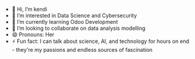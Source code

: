 - 👋 Hi, I’m kendi
- 👀 I’m interested in Data Science and Cybersecurity
- 🌱 I’m currently learning Odoo Development
- 💞️ I’m looking to collaborate on data analysis modelling 
- 😄 Pronouns: Her
- ⚡ Fun fact:  I can talk about science, AI, and technology for hours on end - they're my passions and endless sources of fascination

<!---
callipso22/callipso22 is a ✨ special ✨ repository because its `README.md` (this file) appears on your GitHub profile.
You can click the Preview link to take a look at your changes.
--->
